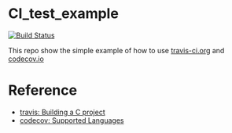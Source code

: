 # CI_test_example

[![Build Status](https://travis-ci.org/evshary/CI_test_example.svg?branch=master)](https://travis-ci.org/evshary/CI_test_example)

This repo show the simple example of how to use [travis-ci.org](https://travis-ci.org/) and [codecov.io](https://codecov.io/)

# Reference

* [travis: Building a C project](https://docs.travis-ci.com/user/languages/c/)
* [codecov: Supported Languages](https://docs.codecov.io/docs/supported-languages)
